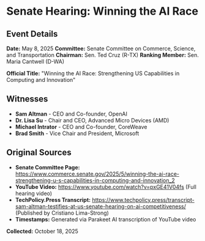 # Senate Hearing: Winning the AI Race

## Event Details

**Date:** May 8, 2025
**Committee:** Senate Committee on Commerce, Science, and Transportation
**Chairman:** Sen. Ted Cruz (R-TX)
**Ranking Member:** Sen. Maria Cantwell (D-WA)

**Official Title:** "Winning the AI Race: Strengthening US Capabilities in Computing and Innovation"

## Witnesses

- **Sam Altman** - CEO and Co-founder, OpenAI
- **Dr. Lisa Su** - Chair and CEO, Advanced Micro Devices (AMD)
- **Michael Intrator** - CEO and Co-founder, CoreWeave
- **Brad Smith** - Vice Chair and President, Microsoft

## Original Sources

- **Senate Committee Page:** https://www.commerce.senate.gov/2025/5/winning-the-ai-race-strengthening-u-s-capabilities-in-computing-and-innovation_2
- **YouTube Video:** https://www.youtube.com/watch?v=pxGE41V04fs (Full hearing video)
- **TechPolicy.Press Transcript:** https://www.techpolicy.press/transcript-sam-altman-testifies-at-us-senate-hearing-on-ai-competitiveness/ (Published by Cristiano Lima-Strong)
- **Timestamps:** Generated via Parakeet AI transcription of YouTube video

**Collected:** October 18, 2025
